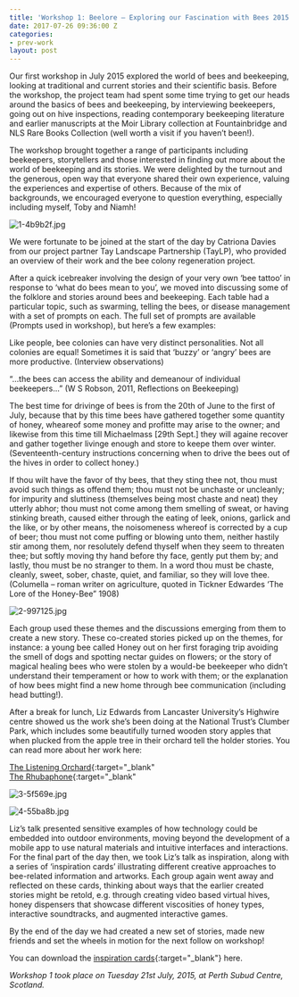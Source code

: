 ```yaml
---
title: 'Workshop 1: Beelore – Exploring our Fascination with Bees 2015'
date: 2017-07-26 09:36:00 Z
categories:
- prev-work
layout: post
---
```


Our first workshop in July 2015 explored the world of bees and beekeeping, looking at traditional and current stories and their scientific basis. Before the workshop, the project team had spent some time trying to get our heads around the basics of bees and beekeeping, by interviewing beekeepers, going out on hive inspections, reading contemporary beekeeping literature and earlier manuscripts at the Moir Library collection at Fountainbridge and NLS Rare Books Collection (well worth a visit if you haven’t been!).

The workshop brought together a range of participants including beekeepers, storytellers and those interested in finding out more about the world of beekeeping and its stories. We were delighted by the turnout and the generous, open way that everyone shared their own experience, valuing the experiences and expertise of others. Because of the mix of backgrounds, we encouraged everyone to question everything, especially including myself, Toby and Niamh!

![1-4b9b2f.jpg](/uploads/1-4b9b2f.jpg)

We were fortunate to be joined at the start of the day by Catriona Davies from our project partner Tay Landscape Partnership (TayLP), who provided an overview of their work and the bee colony regeneration project.

After a quick icebreaker involving the design of your very own ‘bee tattoo’ in response to ‘what do bees mean to you’, we moved into discussing some of the folklore and stories around bees and beekeeping. Each table had a particular topic, such as swarming, telling the bees, or disease management with a set of prompts on each. The full set of prompts are available (Prompts used in workshop), but here’s a few examples:

Like people, bee colonies can have very distinct personalities. Not all colonies are equal! Sometimes it is said that ‘buzzy’ or ‘angry’ bees are more productive. (Interview observations)

“…the bees can access the ability and demeanour of individual beekeepers…” (W S Robson, 2011, Reflections on Beekeeping)

The best time for drivinge of bees is from the 20th of June to the first of July, because that by this time bees have gathered together some quantity of honey, wheareof some money and profitte may arise to the owner; and likewise from this time till Michaelmass [29th Sept.] they will againe recover and gather together livinge enough and store to keepe them over winter. (Seventeenth-century instructions concerning when to drive the bees out of the hives in order to collect honey.)

If thou wilt have the favor of thy bees, that they sting thee not, thou must avoid such things as offend them; thou must not be unchaste or uncleanly; for impurity and sluttiness (themselves being most chaste and neat) they utterly abhor; thou must not come among them smelling of sweat, or having stinking breath, caused either through the eating of leek, onions, garlick and the like, or by other means, the noisomeness whereof is corrected by a cup of beer; thou must not come puffing or blowing unto them, neither hastily stir among them, nor resolutely defend thyself when they seem to threaten thee; but softly moving thy hand before thy face, gently put them by; and lastly, thou must be no stranger to them. In a word thou must be chaste, cleanly, sweet, sober, chaste, quiet, and familiar, so they will love thee. (Columella – roman writer on agriculture, quoted in Tickner Edwardes ‘The Lore of the Honey-Bee” 1908)

![2-997125.jpg](/uploads/2-997125.jpg)

Each group used these themes and the discussions emerging from them to create a new story. These co-created stories picked up on the themes, for instance: a young bee called Honey out on her first foraging trip avoiding the smell of dogs and spotting nectar guides on flowers; or the story of magical healing bees who were stolen by a would-be beekeeper who didn’t understand their temperament or how to work with them; or the explanation of how bees might find a new home through bee communication (including head butting!).

After a break for lunch, Liz Edwards from Lancaster University’s Highwire centre showed us the work she’s been doing at the National Trust’s Clumber Park, which includes some beautifully turned wooden story apples that when plucked from the apple tree in their orchard tell the holder stories. You can read more about her work here:

[The Listening Orchard](http://www.lizedwards.net/wordpress/?p=262){:target="_blank"  
[The Rhubaphone](http://www.lizedwards.net/wordpress/?p=242){:target="_blank"

![3-5f569e.jpg](/uploads/3-5f569e.jpg)

![4-55ba8b.jpg](/uploads/4-55ba8b.jpg)

Liz’s talk presented sensitive examples of how technology could be embedded into outdoor environments, moving beyond the development of a mobile app to use natural materials and intuitive interfaces and interactions. For the final part of the day then, we took Liz’s talk as inspiration, along with a series of ‘inspiration cards’ illustrating different creative approaches to bee-related information and artworks. Each group again went away and reflected on these cards, thinking about ways that the earlier created stories might be retold, e.g. through creating video based virtual hives, honey dispensers that showcase different viscosities of honey types, interactive soundtracks, and augmented interactive games.

By the end of the day we had created a new set of stories, made new friends and set the wheels in motion for the next follow on workshop!

You can download the [inspiration cards](http://www.bees.eca.ed.ac.uk/wp-content/uploads/2015/07/inspirationcards.pdf){:target="_blank"}  here.

*Workshop 1 took place on Tuesday 21st July, 2015, at Perth Subud Centre, Scotland.*
